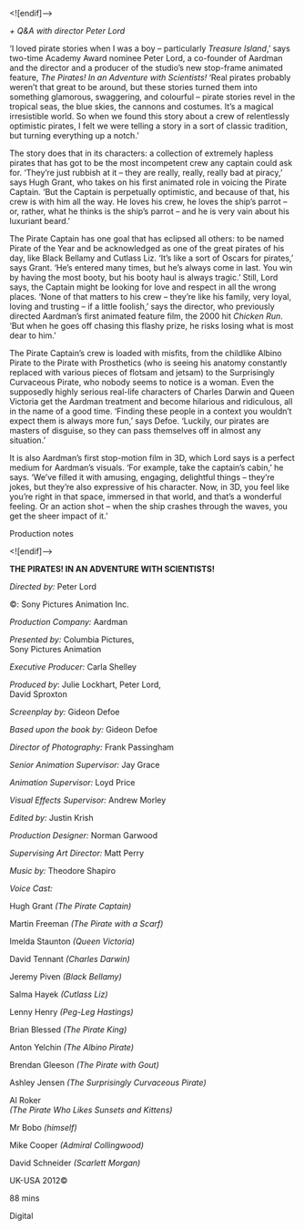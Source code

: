 <![endif]-->

_+ Q&A with director Peter Lord_

‘I loved pirate stories when I was a boy – particularly _Treasure Island_,’ says two-time Academy Award nominee Peter Lord, a co-founder of Aardman and the director and a producer of the studio’s new stop-frame animated feature, _The Pirates! In an Adventure with Scientists!_ ‘Real pirates probably weren’t that great to be around, but these stories turned them into something glamorous, swaggering, and colourful – pirate stories revel in the tropical seas, the blue skies, the cannons and costumes. It’s a magical irresistible world. So when we found this story about a crew of relentlessly optimistic pirates, I felt we were telling a story in a sort of classic tradition, but turning everything up a notch.’

The story does that in its characters: a collection of extremely hapless pirates that has got to be the most incompetent crew any captain could ask for. ‘They’re just rubbish at it – they are really, really, really bad at piracy,’ says Hugh Grant, who takes on his first animated role in voicing the Pirate Captain. ‘But the Captain is perpetually optimistic, and because of that, his crew is with him all the way. He loves his crew, he loves the ship’s parrot – or, rather, what he thinks is the ship’s parrot – and he is very vain about his luxuriant beard.’

The Pirate Captain has one goal that has eclipsed all others: to be named Pirate of the Year and be acknowledged as one of the great pirates of his day, like Black Bellamy and Cutlass Liz. ‘It’s like a sort of Oscars for pirates,’ says Grant. ‘He’s entered many times, but he’s always come in last. You win by having the most booty, but his booty haul is always tragic.’ Still, Lord says, the Captain might be looking for love and respect in all the wrong places. ‘None of that matters to his crew – they’re like his family, very loyal, loving and trusting – if a little foolish,’ says the director, who previously directed Aardman’s first animated feature film, the 2000 hit _Chicken Run_. ‘But when he goes off chasing this flashy prize, he risks losing what is most dear to him.’

The Pirate Captain’s crew is loaded with misfits, from the childlike Albino Pirate to the Pirate with Prosthetics (who is seeing his anatomy constantly replaced with various pieces of flotsam and jetsam) to the Surprisingly Curvaceous Pirate, who nobody seems to notice is a woman. Even the supposedly highly serious real-life characters of Charles Darwin and Queen Victoria get the Aardman treatment and become hilarious and ridiculous, all in the name of a good time. ‘Finding these people in a context you wouldn’t expect them is always more fun,’ says Defoe. ‘Luckily, our pirates are masters of disguise, so they can pass themselves off in almost any situation.’

It is also Aardman’s first stop-motion film in 3D, which Lord says is a perfect medium for Aardman’s visuals. ‘For example, take the captain’s cabin,’ he says. ‘We’ve filled it with amusing, engaging, delightful things – they’re jokes, but they’re also expressive of his character. Now, in 3D, you feel like you’re right in that space, immersed in that world, and that’s a wonderful feeling. Or an action shot – when the ship crashes through the waves, you get the sheer impact of it.’

Production notes

<![endif]-->

**THE PIRATES! IN AN ADVENTURE WITH SCIENTISTS!**

_Directed by:_ Peter Lord

©: Sony Pictures Animation Inc.

_Production Company:_ Aardman

_Presented by:_ Columbia Pictures,  
Sony Pictures Animation

_Executive Producer:_ Carla Shelley

_Produced by_: Julie Lockhart, Peter Lord,  
David Sproxton

_Screenplay by:_ Gideon Defoe

_Based upon the book by:_ Gideon Defoe

_Director of Photography:_ Frank Passingham

_Senior Animation Supervisor:_ Jay Grace

_Animation Supervisor:_ Loyd Price

_Visual Effects Supervisor:_ Andrew Morley

_Edited by:_ Justin Krish

_Production Designer:_ Norman Garwood

_Supervising Art Director:_ Matt Perry

_Music by:_ Theodore Shapiro

_Voice Cast:_

Hugh Grant _(The Pirate Captain)_

Martin Freeman _(The Pirate with a Scarf)_

Imelda Staunton _(Queen Victoria)_

David Tennant _(Charles Darwin)_

Jeremy Piven _(Black Bellamy)_

Salma Hayek _(Cutlass Liz)_

Lenny Henry _(Peg-Leg Hastings)_

Brian Blessed _(The Pirate King)_

Anton Yelchin _(The Albino Pirate)_

Brendan Gleeson _(The Pirate with Gout)_

Ashley Jensen _(The Surprisingly Curvaceous Pirate)_

Al Roker  
_(The Pirate Who Likes Sunsets and Kittens)_

Mr Bobo _(himself)_

Mike Cooper _(Admiral Collingwood)_

David Schneider _(Scarlett Morgan)_

UK-USA 2012©

88 mins

Digital
<!--stackedit_data:
eyJoaXN0b3J5IjpbMTA4NzUyNTkxOV19
-->
